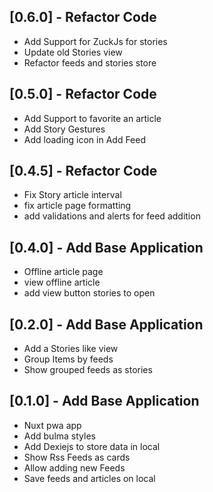## [0.6.0] - Refactor Code

* Add Support for ZuckJs for stories
* Update old Stories view
* Refactor feeds and stories store

## [0.5.0] - Refactor Code

* Add Support to favorite an article
* Add Story Gestures
* Add loading icon in Add Feed


## [0.4.5] - Refactor Code

* Fix Story article interval
* fix article page formatting
* add validations and alerts for feed addition


## [0.4.0] - Add Base Application

* Offline article page
* view offline article
* add view button stories to open


## [0.2.0] - Add Base Application

* Add a Stories like view
* Group Items by feeds
* Show grouped feeds as stories   


## [0.1.0] - Add Base Application

* Nuxt pwa app
* Add bulma styles
* Add Dexiejs to store data in local
* Show Rss Feeds as cards
* Allow adding new Feeds
* Save feeds and articles on local